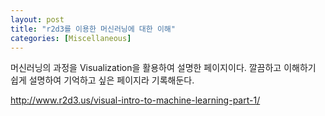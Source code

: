 ```yaml
---
layout: post
title: "r2d3를 이용한 머신러닝에 대한 이해"
categories: [Miscellaneous]
---
```

머신러닝의 과정을 Visualization을 활용하여 설명한 페이지이다.
깔끔하고 이해하기 쉽게 설명하여 기억하고 싶은 페이지라 기록해둔다. 

http://www.r2d3.us/visual-intro-to-machine-learning-part-1/
